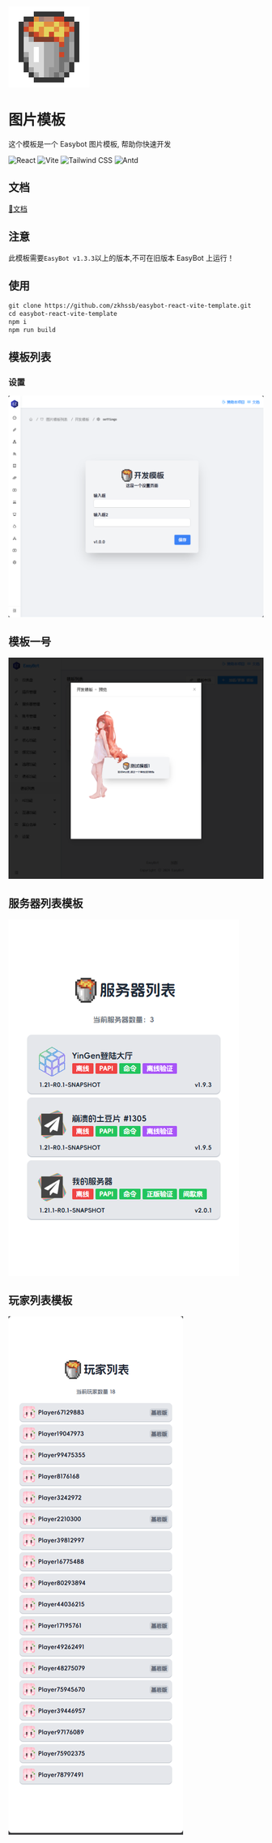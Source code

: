![icon](./public/assets/icon.png)

# 图片模板

这个模板是一个 Easybot 图片模板, 帮助你快速开发

![React](https://img.shields.io/badge/React-0a7aa00)
![Vite](https://img.shields.io/badge/Vite-f7c320)
![Tailwind CSS](https://img.shields.io/badge/Tailwind_CSS-38bcf7)
![Antd](https://img.shields.io/badge/Antd-1da8ff)

## 文档

[📕文档](https://docs.hualib.com/template/)

## 注意

此模板需要`EasyBot v1.3.3`以上的版本,不可在旧版本 EasyBot 上运行！

## 使用

```shell
git clone https://github.com/zkhssb/easybot-react-vite-template.git
cd easybot-react-vite-template
npm i
npm run build
```

## 模板列表

### 设置

![img](.img/settings.png)

## 模板一号

![img](.img/template.png)

## 服务器列表模板

![img](.img/servers.png)

## 玩家列表模板

![img](.img/players.png)